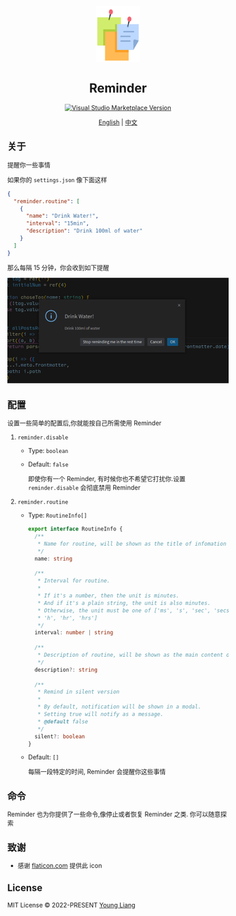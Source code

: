 <br>

<p align="center">
<img src="https://raw.githubusercontent.com/GODLiangCY/reminder/main/reminder.png" style="width:100px;" height="128" />
</p>

<h1 align="center">Reminder</h1>

<p align="center">
<a href="https://marketplace.visualstudio.com/items?itemName=GODLiangCY.routine-reminder" target="__blank"><img src="https://img.shields.io/visual-studio-marketplace/v/GODLiangCY.routine-reminder.svg?color=eee&amp;label=VS%20Code%20Marketplace&logo=visual-studio-code" alt="Visual Studio Marketplace Version" /></a>
</p>
<p align="center">
<a href="https://github.com/GODLiangCY/reminder/blob/main/README.md">English</a>
|
<a href="https://github.com/GODLiangCY/reminder/blob/main/README-zh.md">中文</a>
</p>


## 关于

提醒你一些事情

如果你的 `settings.json` 像下面这样

```json
{
  "reminder.routine": [
    {
      "name": "Drink Water!",
      "interval": "15min",
      "description": "Drink 100ml of water"
    }
  ]
}
```

那么每隔 15 分钟，你会收到如下提醒

![](https://raw.githubusercontent.com/GODLiangCY/reminder/main/preview.png)

## 配置

设置一些简单的配置后,你就能按自己所需使用 Reminder

1. `reminder.disable`

   - Type: `boolean`

   - Default: `false`

     即使你有一个 Reminder, 有时候你也不希望它打扰你.设置 `reminder.disable` 会彻底禁用 Reminder

2. `reminder.routine`

   - Type: `RoutineInfo[]`

     ```typescript
     export interface RoutineInfo {
       /**
        * Name for routine, will be shown as the title of infomation
        */
       name: string
     
       /**
        * Interval for routine.
        *
        * If it's a number, then the unit is minutes.
        * And if it's a plain string, the unit is also minutes.
        * Otherwise, the unit must be one of ['ms', 's', 'sec', 'secs', 'm', 'min', 'mins',
        * 'h', 'hr', 'hrs']
        */
       interval: number | string
     
       /**
        * Description of routine, will be shown as the main content of infomation
        */
       description?: string
     
       /**
        * Remind in silent version
        *
        * By default, notification will be shown in a modal.
        * Setting true will notify as a message.
        * @default false
        */
       silent?: boolean
     }
     ```
     
   - Default: `[]`
   
     每隔一段特定的时间, Reminder 会提醒你这些事情

## 命令

Reminder 也为你提供了一些命令,像停止或者恢复 Reminder 之类. 你可以随意探索

## 致谢

+ 感谢 [flaticon.com](https://www.flaticon.com/free-icon/reminder_1886913?term=reminder&page=1&position=31&page=1&position=31&related_id=1886913&origin=tag) 提供此 icon

## License

MIT License &copy; 2022-PRESENT [Young Liang](https://github.com/GODLiangCY)
